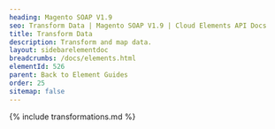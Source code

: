 ```yaml
---
heading: Magento SOAP V1.9
seo: Transform Data | Magento SOAP V1.9 | Cloud Elements API Docs
title: Transform Data
description: Transform and map data.
layout: sidebarelementdoc
breadcrumbs: /docs/elements.html
elementId: 526
parent: Back to Element Guides
order: 25
sitemap: false
---
```


{% include transformations.md %}
